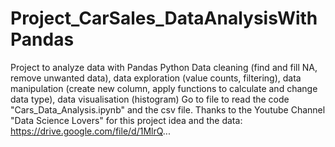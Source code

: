 # Project_CarSales_DataAnalysisWithPandas
Project to analyze data with Pandas Python
Data cleaning (find and fill NA, remove unwanted data), data exploration (value counts, filtering), data manipulation (create new column, apply functions to calculate and change data type), data visualisation (histogram)
Go to file to read the code "Cars_Data_Analysis.ipynb" and the csv file.
Thanks to the Youtube Channel "Data Science Lovers" for this project idea and the data: https://drive.google.com/file/d/1MlrQ... 
